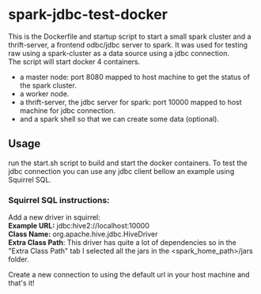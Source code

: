 # spark-jdbc-test-docker

This is the Dockerfile and startup script to start a small spark cluster and a thrift-server, a frontend odbc/jdbc server to spark.
It was used for testing raw using a spark-cluster as a data source using a jdbc connection.<br>
The script will start docker 4 containers.
* a master node: port 8080 mapped to host machine to get the status of the spark cluster.
* a worker node.
* a thrift-server, the jdbc server for spark: port 10000 mapped to host machine for jdbc connection.
* and a spark shell so that we can create some data (optional).

## Usage
run the start.sh script to build and start the docker containers.
To test the jdbc connection you can use any jdbc client bellow an example using Squirrel SQL.

### Squirrel SQL instructions:
Add a new driver in squirrel: <br>
**Example URL:** jdbc:hive2://localhost:10000<br>
**Class Name:** org.apache.hive.jdbc.HiveDriver<br>
**Extra Class Path**: This driver has quite a lot of dependencies so in the "Extra Class Path" tab I selected all the jars in the \<spark_home_path>/jars folder. 


Create a new connection to using the default url in your host machine and that's it!
